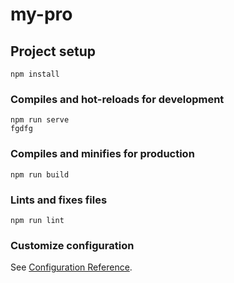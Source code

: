 # my-pro

## Project setup
```
npm install
```

### Compiles and hot-reloads for development
```
npm run serve 
fgdfg
```

### Compiles and minifies for production
```
npm run build
```

### Lints and fixes files
```
npm run lint
```

### Customize configuration
See [Configuration Reference](https://cli.vuejs.org/config/).
